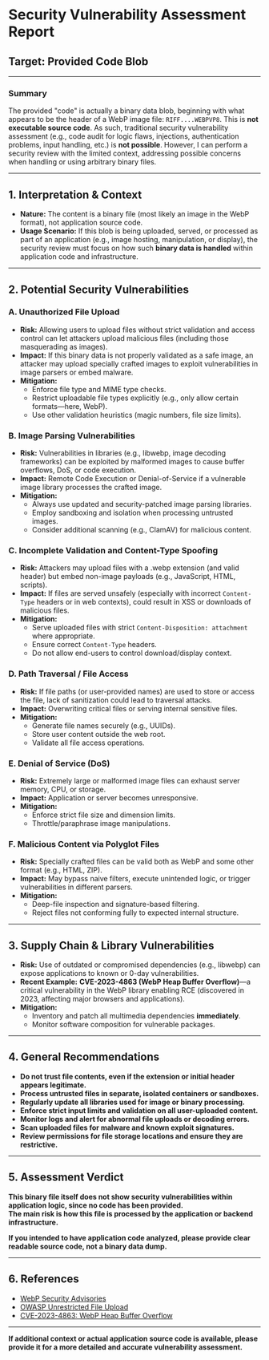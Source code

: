# Security Vulnerability Assessment Report

## Target: Provided Code Blob

---

### **Summary**

The provided "code" is actually a binary data blob, beginning with what appears to be the header of a WebP image file: `RIFF....WEBPVP8`. This is **not executable source code**. As such, traditional security vulnerability assessment (e.g., code audit for logic flaws, injections, authentication problems, input handling, etc.) is **not possible**. However, I can perform a security review with the limited context, addressing possible concerns when handling or using arbitrary binary files.

---

## 1. **Interpretation & Context**
- **Nature:** The content is a binary file (most likely an image in the WebP format), not application source code.
- **Usage Scenario:** If this blob is being uploaded, served, or processed as part of an application (e.g., image hosting, manipulation, or display), the security review must focus on how such **binary data is handled** within application code and infrastructure.

---

## 2. **Potential Security Vulnerabilities**

### **A. Unauthorized File Upload**
- **Risk:** Allowing users to upload files without strict validation and access control can let attackers upload malicious files (including those masquerading as images).
- **Impact:** If this binary data is not properly validated as a safe image, an attacker may upload specially crafted images to exploit vulnerabilities in image parsers or embed malware.
- **Mitigation:**
  - Enforce file type and MIME type checks.
  - Restrict uploadable file types explicitly (e.g., only allow certain formats—here, WebP).
  - Use other validation heuristics (magic numbers, file size limits).

### **B. Image Parsing Vulnerabilities**
- **Risk:** Vulnerabilities in libraries (e.g., libwebp, image decoding frameworks) can be exploited by malformed images to cause buffer overflows, DoS, or code execution.
- **Impact:** Remote Code Execution or Denial-of-Service if a vulnerable image library processes the crafted image.
- **Mitigation:**
  - Always use updated and security-patched image parsing libraries.
  - Employ sandboxing and isolation when processing untrusted images.
  - Consider additional scanning (e.g., ClamAV) for malicious content.

### **C. Incomplete Validation and Content-Type Spoofing**
- **Risk:** Attackers may upload files with a .webp extension (and valid header) but embed non-image payloads (e.g., JavaScript, HTML, scripts).
- **Impact:** If files are served unsafely (especially with incorrect `Content-Type` headers or in web contexts), could result in XSS or downloads of malicious files.
- **Mitigation:**
  - Serve uploaded files with strict `Content-Disposition: attachment` where appropriate.
  - Ensure correct `Content-Type` headers.
  - Do not allow end-users to control download/display context.

### **D. Path Traversal / File Access**
- **Risk:** If file paths (or user-provided names) are used to store or access the file, lack of sanitization could lead to traversal attacks.
- **Impact:** Overwriting critical files or serving internal sensitive files.
- **Mitigation:**
  - Generate file names securely (e.g., UUIDs).
  - Store user content outside the web root.
  - Validate all file access operations.

### **E. Denial of Service (DoS)**
- **Risk:** Extremely large or malformed image files can exhaust server memory, CPU, or storage.
- **Impact:** Application or server becomes unresponsive.
- **Mitigation:**
  - Enforce strict file size and dimension limits.
  - Throttle/paraphrase image manipulations.

### **F. Malicious Content via Polyglot Files**
- **Risk:** Specially crafted files can be valid both as WebP and some other format (e.g., HTML, ZIP).
- **Impact:** May bypass naive filters, execute unintended logic, or trigger vulnerabilities in different parsers.
- **Mitigation:**
  - Deep-file inspection and signature-based filtering.
  - Reject files not conforming fully to expected internal structure.

---

## 3. **Supply Chain & Library Vulnerabilities**
- **Risk:** Use of outdated or compromised dependencies (e.g., libwebp) can expose applications to known or 0-day vulnerabilities.
- **Recent Example:** **CVE-2023-4863 (WebP Heap Buffer Overflow)**—a critical vulnerability in the WebP library enabling RCE (discovered in 2023, affecting major browsers and applications).
- **Mitigation:**
  - Inventory and patch all multimedia dependencies **immediately**.
  - Monitor software composition for vulnerable packages.

---

## 4. **General Recommendations**

- **Do not trust file contents, even if the extension or initial header appears legitimate.**
- **Process untrusted files in separate, isolated containers or sandboxes.**
- **Regularly update all libraries used for image or binary processing.**
- **Enforce strict input limits and validation on all user-uploaded content.**
- **Monitor logs and alert for abnormal file uploads or decoding errors.**
- **Scan uploaded files for malware and known exploit signatures.**
- **Review permissions for file storage locations and ensure they are restrictive.**

---

## 5. **Assessment Verdict**

**This binary file itself does not show security vulnerabilities within application logic, since no code has been provided.**  
**The main risk is how this file is processed by the application or backend infrastructure.**

**If you intended to have application code analyzed, please provide clear readable source code, not a binary data dump.**

---

## 6. **References**
- [WebP Security Advisories](https://www.cvedetails.com/vulnerability-list/vendor_id-18443/product_id-36325/Google-Webp.html)
- [OWASP Unrestricted File Upload](https://owasp.org/www-community/vulnerabilities/Unrestricted_File_Upload)
- [CVE-2023-4863: WebP Heap Buffer Overflow](https://nvd.nist.gov/vuln/detail/CVE-2023-4863)

---

**If additional context or actual application source code is available, please provide it for a more detailed and accurate vulnerability assessment.**